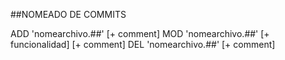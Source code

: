 ##NOMEADO DE COMMITS

ADD 'nomearchivo.##' [+ comment]
MOD 'nomearchivo.##' [+ funcionalidad] [+ comment]
DEL 'nomearchivo.##' [+ comment]



